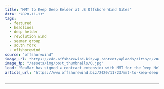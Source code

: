 ```yaml
---
title: "MMT to Keep Deep Helder at US Offshore Wind Sites"
date: "2020-11-23"
tags: 
  - featured
  - headlines
  - deep helder
  - revolution wind
  - seamar group
  - south fork
  - offshorewind
source: "offshorewind"
image_url: "https://cdn.offshorewind.biz/wp-content/uploads/sites/2/2020/11/23084510/SeaMar_MMT_Deep-Helder.jpg"
image_fp: "/assets/img/post_thumbnails/0.jpg"
lead: "SeaMar has signed a contract extension with MMT for the Deep Helder offshore support"
article_url: "https://www.offshorewind.biz/2020/11/23/mmt-to-keep-deep-helder-at-us-offshore-wind-sites/"
---
```


---
